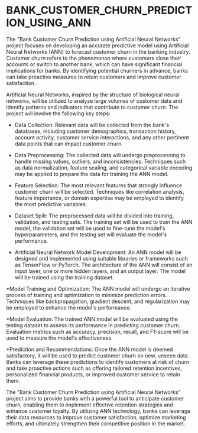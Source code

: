 # BANK_CUSTOMER_CHURN_PREDICTION_USING_ANN
The "Bank Customer Churn Prediction using Artificial Neural Networks" project focuses on developing an accurate predictive model using Artificial Neural Networks (ANN) to forecast customer churn in the banking industry. Customer churn refers to the phenomenon where customers close their accounts or switch to another bank, which can have significant financial implications for banks. By identifying potential churners in advance, banks can take proactive measures to retain customers and improve customer satisfaction.


Artificial Neural Networks, inspired by the structure of biological neural networks, will be utilized to analyze large volumes of customer data and identify patterns and indicators that contribute to customer churn. The project will involve the following key steps:


* Data Collection: Relevant data will be collected from the bank's databases, including customer demographics, transaction history, account activity, customer service interactions, and any other pertinent data points that can impact customer churn.


* Data Preprocessing: The collected data will undergo preprocessing to handle missing values, outliers, and inconsistencies. Techniques such as data normalization, feature scaling, and categorical variable encoding may be applied to prepare the data for training the ANN model.


* Feature Selection: The most relevant features that strongly influence customer churn will be selected. Techniques like correlation analysis, feature importance, or domain expertise may be employed to identify the most predictive variables.


* Dataset Split: The preprocessed data will be divided into training, validation, and testing sets. The training set will be used to train the ANN model, the validation set will be used to fine-tune the model's hyperparameters, and the testing set will evaluate the model's performance.


* Artificial Neural Network Model Development: An ANN model will be designed and implemented using suitable libraries or frameworks such as TensorFlow or PyTorch. The architecture of the ANN will consist of an input layer, one or more hidden layers, and an output layer. The model will be trained using the training dataset.


*Model Training and Optimization: The ANN model will undergo an iterative process of training and optimization to minimize prediction errors. Techniques like backpropagation, gradient descent, and regularization may be employed to enhance the model's performance.


*Model Evaluation: The trained ANN model will be evaluated using the testing dataset to assess its performance in predicting customer churn. Evaluation metrics such as accuracy, precision, recall, and F1-score will be used to measure the model's effectiveness.


*Prediction and Recommendations: Once the ANN model is deemed satisfactory, it will be used to predict customer churn on new, unseen data. Banks can leverage these predictions to identify customers at risk of churn and take proactive actions such as offering tailored retention incentives, personalized financial products, or improved customer service to retain them.


The "Bank Customer Churn Prediction using Artificial Neural Networks" project aims to provide banks with a powerful tool to anticipate customer churn, enabling them to implement effective retention strategies and enhance customer loyalty. By utilizing ANN technology, banks can leverage their data resources to improve customer satisfaction, optimize marketing efforts, and ultimately strengthen their competitive position in the market.
